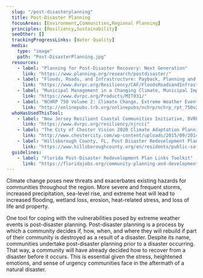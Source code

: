 ```yaml
---
  slug: "/post-disasterplanning"
  title: Post-Disaster Planning
  focusAreas: [Environment,Communities,Regional Planning]
  principles: [Resiliency,Sustainability]
  seeOther: []
  trackingProgressLinks: [Water Quality]
  media: 
    type: "image"
    path: "Post-DisasterPlanning.jpg"
  resources: 
    - label: "Planning for Post-Disaster Recovery: Next Generation"
      link: "https://www.planning.org/research/postdisaster/"
    - label: "Floods, Roads, and Infrastructure: Payback, Planning and Protection, DVRPC"
      link: "https://www.dvrpc.org/Resiliency/CAF/FloodsRoadsandInfrastructure/"
    - label: "Municipal Management in a Changing Climate, Municipal Implementation Tool #031, DVRPC"
      link: "https://www.dvrpc.org/Products/MIT031/"
    - label: "NCHRP 750 Volume 2: Climate Change, Extreme Weather Events, and the Highway System"
      link: "http://onlinepubs.trb.org/onlinepubs/nchrp/nchrp_rpt_750v2.pdf"
  whoHasUsedThisTool: 
    - label: "New Jersey Resilient Coastal Communities Initiative, DVRPC"
      link: "https://www.dvrpc.org/resiliency/njrcci"
    - label: "The City of Chester Vision 2020 Climate Adaptation Planning Elements (2014)"
      link: "http://www.chestercity.com/wp-content/uploads/2015/09/2014-06-25_Vision_2020_Climate_Adaptation_Elements.pdf"
    - label: "Hillsborough County, FL, Post Disaster Redevelopment Plan"
      link: "https://www.hillsboroughcounty.org/en/residents/public-safety/emergency-management/post-disaster-redevelopment-plan"
  guidelines: 
    - label: "Florida Post-Disaster Redevelopment Plan Links Toolkit"
      link: "https://floridajobs.org/community-planning-and-development/programs/community-planning-table-of-contents/post-disaster-redevelopment-planning/toolkit"
---
```


Climate change poses new threats and exacerbates existing hazards for communities throughout the region. More severe and frequent storms, increased precipitation, sea-level rise, and extreme heat will lead to increased flooding, wetland loss, erosion, heat-related stress, and loss of life and property.

One tool for coping with the vulnerabilities posed by extreme weather events is post-disaster planning. Post-disaster planning is a process by which a community decides if, how, when, and where they will rebuild if part of their community is destroyed as a result of a disaster. Despite its name, communities undertake post-disaster planning prior to a disaster occurring. That way, a community will have already decided how to recover from a disaster before it occurs. This is essential given the stress, heightened emotions, and sense of urgency communities face in the aftermath of a natural disaster.

